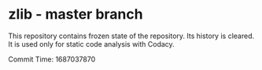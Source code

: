# zlib - master branch

This repository contains frozen state of the repository.
Its history is cleared. It is used only for static code
analysis with Codacy.

Commit Time: 1687037870